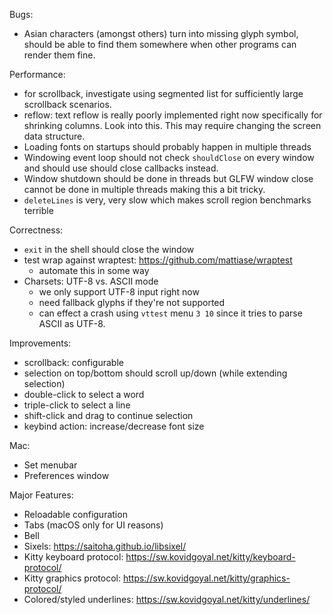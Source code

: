 Bugs:

* Asian characters (amongst others) turn into missing glyph symbol, should
  be able to find them somewhere when other programs can render them fine.

Performance:

* for scrollback, investigate using segmented list for sufficiently large
  scrollback scenarios.
* reflow: text reflow is really poorly implemented right now specifically
  for shrinking columns. Look into this. This may require changing the
  screen data structure.
* Loading fonts on startups should probably happen in multiple threads
* Windowing event loop should not check `shouldClose` on every window
  and should use should close callbacks instead.
* Window shutdown should be done in threads but GLFW window close cannot
  be done in multiple threads making this a bit tricky.
* `deleteLines` is very, very slow which makes scroll region benchmarks terrible

Correctness:

* `exit` in the shell should close the window
* test wrap against wraptest: https://github.com/mattiase/wraptest
  - automate this in some way
* Charsets: UTF-8 vs. ASCII mode
  - we only support UTF-8 input right now
  - need fallback glyphs if they're not supported
  - can effect a crash using `vttest` menu `3 10` since it tries to parse
    ASCII as UTF-8.

Improvements:

* scrollback: configurable
* selection on top/bottom should scroll up/down (while extending selection)
* double-click to select a word
* triple-click to select a line
* shift-click and drag to continue selection
* keybind action: increase/decrease font size

Mac:

* Set menubar
* Preferences window

Major Features:

* Reloadable configuration
* Tabs (macOS only for UI reasons)
* Bell
* Sixels: https://saitoha.github.io/libsixel/
* Kitty keyboard protocol: https://sw.kovidgoyal.net/kitty/keyboard-protocol/
* Kitty graphics protocol: https://sw.kovidgoyal.net/kitty/graphics-protocol/
* Colored/styled underlines: https://sw.kovidgoyal.net/kitty/underlines/
